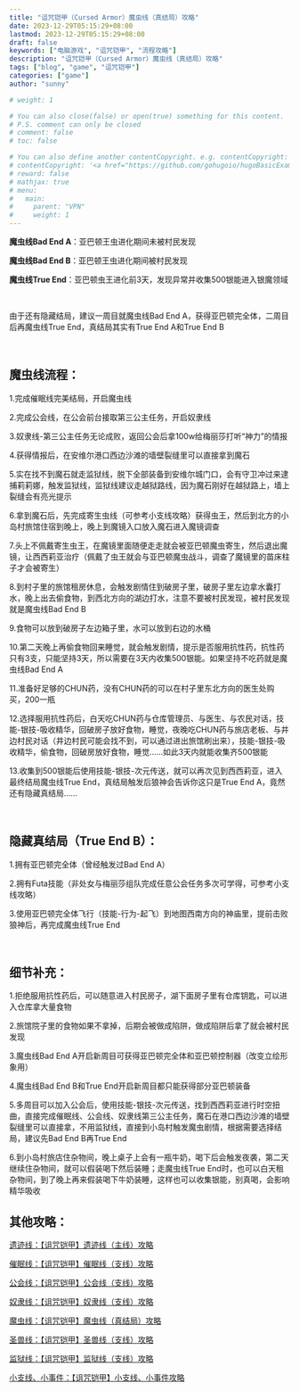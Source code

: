 ```yaml
---
title: "诅咒铠甲（Cursed Armor）魔虫线（真结局）攻略"
date: 2023-12-29T05:15:29+08:00
lastmod: 2023-12-29T05:15:29+08:00
draft: false
keywords: ["电脑游戏", "诅咒铠甲", "流程攻略"]
description: "诅咒铠甲（Cursed Armor）魔虫线（真结局）攻略"
tags: ["blog", "game", "诅咒铠甲"]
categories: ["game"]
author: "sunny"

# weight: 1

# You can also close(false) or open(true) something for this content.
# P.S. comment can only be closed
# comment: false
# toc: false

# You can also define another contentCopyright. e.g. contentCopyright: "This is another copyright."
# contentCopyright: '<a href="https://github.com/gohugoio/hugoBasicExample" rel="noopener" target="_blank">See origin</a>'
# reward: false
# mathjax: true
# menu:
#   main:
#     parent: "VPN"
#     weight: 1
---
```


**魔虫线Bad End A**：亚巴顿王虫进化期间未被村民发现

**魔虫线Bad End B**：亚巴顿王虫进化期间被村民发现

**魔虫线True End**：亚巴顿虫王进化前3天，发现异常并收集500银能进入银魔领域

 

由于还有隐藏结局，建议一周目就魔虫线Bad End A，获得亚巴顿完全体，二周目后再魔虫线True End，真结局其实有True End A和True End B

 

## 魔虫线流程： ##

1.完成催眠线完美结局，开启魔虫线

2.完成公会线，在公会前台接取第三公主任务，开启奴隶线

3.奴隶线-第三公主任务无论成败，返回公会后拿100w给梅丽莎打听“神力”的情报

4.获得情报后，在安维尔港口西边沙滩的墙壁裂缝里可以直接拿到魔石

5.实在找不到魔石就走监狱线，脱下全部装备到安维尔城门口，会有守卫冲过来逮捕莉莉娜，触发监狱线，监狱线建议走越狱路线，因为魔石刚好在越狱路上，墙上裂缝会有亮光提示

6.拿到魔石后，先完成寄生虫线（可参考小支线攻略）获得虫王，然后到北方的小岛村旅馆住宿到晚上，晚上到魔镜入口放入魔石进入魔镜调查

7.头上不佩戴寄生虫王，在魔镜里面随便走走就会被亚巴顿魔虫寄生，然后退出魔镜，让西西莉亚治疗（佩戴了虫王就会与亚巴顿魔虫战斗，调查了魔镜里的苗床柱子才会被寄生）

8.到村子里的旅馆租房休息，会触发剧情住到破房子里，破房子里左边拿水囊打水，晚上出去偷食物，到西北方向的湖边打水，注意不要被村民发现，被村民发现就是魔虫线Bad End B

9.食物可以放到破房子左边箱子里，水可以放到右边的水桶

10.第二天晚上再偷食物回来睡觉，就会触发剧情，提示是否服用抗性药，抗性药只有3支，只能坚持3天，所以需要在3天内收集500银能。如果坚持不吃药就是魔虫线Bad End A

11.准备好足够的CHUN药，没有CHUN药的可以在村子里东北方向的医生处购买，200一瓶 

12.选择服用抗性药后，白天吃CHUN药与仓库管理员、与医生、与农民对话，技能-银技-吸收精华，回破房子放好食物，睡觉，夜晚吃CHUN药与旅店老板、与井边村民对话（井边村民可能会找不到，可以通过进出旅馆刷出来），技能-银技-吸收精华，偷食物，回破房放好食物，睡觉……如此3天内就能收集齐500银能

13.收集到500银能后使用技能-银技-次元传送，就可以再次见到西西莉亚，进入最终结局魔虫线True End，真结局触发后狼神会告诉你这只是True End A，竟然还有隐藏真结局……

 

## 隐藏真结局（True End B）： ##

1.拥有亚巴顿完全体（曾经触发过Bad End A）

2.拥有Futa技能（非处女与梅丽莎组队完成任意公会任务多次可学得，可参考小支线攻略）

3.使用亚巴顿完全体飞行（技能-行为-起飞）到地图西南方向的神庙里，提前击败狼神后，再完成魔虫线True End

 

## 细节补充： ##

1.拒绝服用抗性药后，可以随意进入村民房子，湖下面房子里有仓库钥匙，可以进入仓库拿大量食物

2.旅馆院子里的食物如果不拿掉，后期会被做成陷阱，做成陷阱后拿了就会被村民发现

3.魔虫线Bad End A开启新周目可获得亚巴顿完全体和亚巴顿控制器（改变立绘形象用）

4.魔虫线Bad End B和True End开启新周目都只能获得部分亚巴顿装备

5.多周目可以加入公会后，使用技能-银技-次元传送，找到西西莉亚进行时空扭曲，直接完成催眠线、公会线、奴隶线第三公主任务，魔石在港口西边沙滩的墙壁裂缝里可以直接拿，不用监狱线，直接到小岛村触发魔虫剧情，根据需要选择结局，建议先Bad End B再True End

6.到小岛村旅店住杂物间，晚上桌子上会有一瓶牛奶，喝下后会触发夜袭，第二天继续住杂物间，就可以假装喝下然后装睡；走魔虫线True End时，也可以白天租杂物间，到了晚上再来假装喝下牛奶装睡，这样也可以收集银能，别真喝，会影响精华吸收



## 其他攻略： ##

[遗迹线：【诅咒铠甲】遗迹线（主线）攻略](https://nagisa969.github.io/post/game/cursed-armor-relic-line-guide/)

[催眠线：【诅咒铠甲】催眠线（支线）攻略](https://nagisa969.github.io/post/game/cursed-armor-hypnosis-line-guide/)

[公会线：【诅咒铠甲】公会线（支线）攻略](https://nagisa969.github.io/post/game/cursed-armor-guild-line-guide/)

[奴隶线：【诅咒铠甲】奴隶线（支线）攻略](https://nagisa969.github.io/post/game/cursed-armor-slave-line-guide/)

[魔虫线：【诅咒铠甲】魔虫线（真结局）攻略](https://nagisa969.github.io/post/game/cursed-armor-abbadon-line-guide/)

[圣兽线：【诅咒铠甲】圣兽线（支线）攻略](https://nagisa969.github.io/post/game/cursed-armor-sacred-beast-line-guide/)

[监狱线：【诅咒铠甲】监狱线（支线）攻略](https://nagisa969.github.io/post/game/cursed-armor-prison-line-guide/)

[小支线、小事件：【诅咒铠甲】小支线、小事件攻略](https://nagisa969.github.io/post/game/cursed-armor-independent-quests-and-events-guide/)